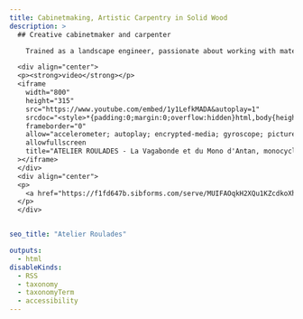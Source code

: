 ```yaml
---
title: Cabinetmaking, Artistic Carpentry in Solid Wood
description: >
  ## Creative cabinetmaker and carpenter

    Trained as a landscape engineer, passionate about working with materials as much as I am about landscapes and the people who bring them to life, I decided in 2023 to change careers and become a creative cabinetmaker and carpenter. **ATELIER ROULADES** was born.

  <div align="center">
  <p><strong>video</strong></p>
  <iframe
    width="800"
    height="315"
    src="https://www.youtube.com/embed/1y1LefkMADA&autoplay=1"
    srcdoc="<style>*{padding:0;margin:0;overflow:hidden}html,body{height:100%}img,span{position:absolute;width:100%;top:0;bottom:0;margin:auto}span{height:1.5em;text-align:center;font:48px/1.5 sans-serif;color:white;text-shadow:0 0 0.5em black}</style><a href=https://www.youtube.com/embed/1y1LefkMADA?autoplay=1><img src=https://img.youtube.com/vi/1y1LefkMADA/maxresdefault.jpg alt='ATELIER ROULADES - La Vagabonde et du Mono d'Antan, monocycle du charron en bois, qui roule tous les jours'><span>▶</span></a>"
    frameborder="0"
    allow="accelerometer; autoplay; encrypted-media; gyroscope; picture-in-picture"
    allowfullscreen
    title="ATELIER ROULADES - La Vagabonde et du Mono d'Antan, monocycle du charron en bois, qui roule tous les jours"
  ></iframe>
  </div>
  <div align="center">
  <p>
    <a href="https://f1fd647b.sibforms.com/serve/MUIFAOqkH2XQu1KZcdkoXhychCPuLZtPtwn9n4C2NYyfeC6pe0Hr2q1lc0i8_6LxjCPFec5YyIE9L5Wep7OOs2JE-EtQZIRjIkA9uMYyQZQRQxIU_z_pEyYhIwTxe2XxuuU1nfPn86ifv3bS0B17xOR6jLlj9bYTaAn8On3FdaxrpnPzmpYzBxEOkwd_741gzgbbv_k7dRe5Hjda">SUBSCRIBE TO THE NEWSLETTER</a>
  </p>
  </div>


seo_title: "Atelier Roulades"

outputs:
  - html
disableKinds:
  - RSS
  - taxonomy
  - taxonomyTerm
  - accessibility
---
```


